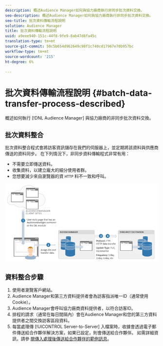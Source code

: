 ```yaml
---
description: 概述Audience Manager如何與協力廠商執行非同步批次資料交換。
seo-description: 概述Audience Manager如何與協力廠商執行非同步批次資料交換。
seo-title: 批次資料傳輸流程說明
solution: Audience Manager
title: 批次資料傳輸流程說明
uuid: a9eee940-151c-44f8-9fe9-8ab47d8fa45c
translation-type: tm+mt
source-git-commit: 50c5b654d962649c98f1c740cd17967e70b957bc
workflow-type: tm+mt
source-wordcount: '215'
ht-degree: 6%

---
```



# 批次資料傳輸流程說明 {#batch-data-transfer-process-described}

概述如何執行 [!DNL Audience Manager] 與協力廠商的非同步批次資料交換。

## 批次資料整合

<!-- c_async.xml -->

批次資料整合程式會將訪客資訊儲存在我們的伺服器上，並定期將該資料與供應商傳送的資料同步。 在下列情況下，非同步資料傳輸程式非常有用：

* 不需要立即傳送資料。
* 收集資料，以建立龐大的細分使用者群。
* 您想要減少來自瀏覽器的資 `HTTP` 料不一致和呼叫。

![](assets/s2s_70.png)

## 資料整合步驟

1. 使用者瀏覽客戶網站。
1. Audience Manager和第三方資料提供者會為訪客指派唯一ID（通常使用Cookie）。
1. Audience Manager會呼叫協力廠商資料提供者，以符合訪客ID。
1. 排程的請求（通常在每日間隔內）會在Audience Manager和您的第三方資料提供者之間交換訪客區段資料。
1. 每當處理傳 [!UICONTROL Server-to-Server] 入檔案時，收據會透過電子郵件傳送給合作夥伴解決方案，如果已設定，則會傳送給合作夥伴。 如需詳細資訊，請參 [閱傳入處理後傳送給合作夥伴的範例訊息](../../../integration/sending-audience-data/batch-data-transfer-explained/inbound-receipt-message.md)。